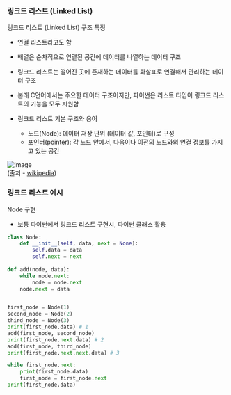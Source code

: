 ### 링크드 리스트 (Linked List)

링크드 리스트 (Linked List) 구조 특징
- 연결 리스트라고도 함
- 배열은 순차적으로 연결된 공간에 데이터를 나열하는 데이터 구조
- 링크드 리스트는 떨어진 곳에 존재하는 데이터를 화살표로 연결해서 관리하는 데이터 구조
- 본래 C언어에서는 주요한 데이터 구조이지만, 파이썬은 리스트 타입이 링크드 리스트의 기능을 모두 지원함


- 링크드 리스트 기본 구조와 용어
    - 노드(Node): 데이터 저장 단위 (데이터 값, 포인터)로 구성
    - 포인터(pointer): 각 노드 안에서, 다음이나 이전의 노드와의 연결 정보를 가지고 있는 공간

![image](https://user-images.githubusercontent.com/96015600/200331578-e01aeeb0-7589-43f5-b680-d80ae974de1b.png)
<br>(출처 - [wikipedia](https://ko.wikipedia.org/wiki/%EC%97%B0%EA%B2%B0_%EB%A6%AC%EC%8A%A4%ED%8A%B8))


### 링크드 리스트 예시
Node 구현
- 보통 파이썬에서 링크드 리스트 구현시, 파이썬 클래스 활용

```python
class Node:
    def __init__(self, data, next = None):
        self.data = data
        self.next = next
    
def add(node, data):
    while node.next:
        node = node.next
    node.next = data


first_node = Node(1)
second_node = Node(2)
third_node = Node(3)
print(first_node.data) # 1
add(first_node, second_node)
print(first_node.next.data) # 2
add(first_node, third_node)
print(first_node.next.next.data) # 3

while first_node.next:
    print(first_node.data)
    first_node = first_node.next
print(first_node.data)

```



